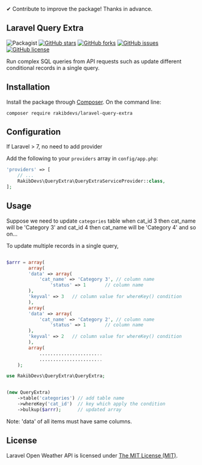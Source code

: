 ✔ Contribute to improve the package! Thanks in advance.
## Laravel Query Extra
![Packagist](https://img.shields.io/packagist/dt/rakibdevs/laravel-query-extra)
[![GitHub stars](https://img.shields.io/github/stars/rakibdevs/laravel-query-extra)](https://github.com/rakibdevs/laravel-query-extra/stargazers)
[![GitHub forks](https://img.shields.io/github/forks/rakibdevs/laravel-query-extra)](https://github.com/rakibdevs/laravel-query-extra/network)
[![GitHub issues](https://img.shields.io/github/issues/rakibdevs/laravel-query-extra)](https://github.com/rakibdevs/laravel-query-extra/issues)
[![GitHub license](https://img.shields.io/github/license/rakibdevs/laravel-query-extra)](https://github.com/rakibdevs/laravel-query-extra/blob/master/LICENSE)

 Run complex SQL queries from API requests such as update different conditional records in a single query.



## Installation

Install the package through [Composer](http://getcomposer.org).
On the command line:

```
composer require rakibdevs/laravel-query-extra

```


## Configuration 
If Laravel > 7, no need to add provider

Add the following to your `providers` array in `config/app.php`:

```php
'providers' => [
    // ...
    RakibDevs\QueryExtra\QueryExtraServiceProvider::class,
];


```

## Usage
Suppose we need to update `categories` table when cat_id 3 then cat_name will be 'Category 3' and cat_id 4   then cat_name will be 'Category 4' and so on...

To update multiple records in a single query,

```php

$arrr = array(
	    array(
		'data' => array(
		    'cat_name' => 'Category 3', // column name
	            'status' => 1 		// column name
		),
		'keyval' => 3 	// column value for whereKey() condition
	    ),
	    array(
		'data' => array(
		    'cat_name' => 'Category 2', // column name
	            'status' => 1 		// column name
		),
		'keyval' => 2 	// column value for whereKey() condition
	    ),
	    array(
	        .......................
	        .......................
	);
```

```php
use RakibDevs\QueryExtra\QueryExtra;


(new QueryExtra)
    ->table('categories') // add table name
    ->whereKey('cat_id')  // key which apply the condition
    ->bulkup($arrr);      // updated array


```

Note: 'data' of all items must have same columns.


## License

Laravel Open Weather API is licensed under [The MIT License (MIT)](LICENSE).
